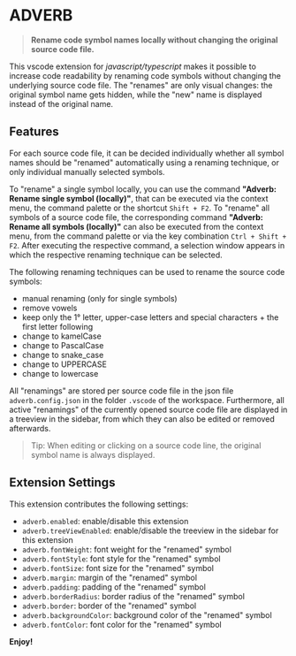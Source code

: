 # ADVERB

> **Rename code symbol names locally without changing the original source code file.**

This vscode extension for *javascript/typescript* makes it possible to increase code readability by renaming code symbols without changing the underlying source code file. The "renames" are only visual changes: the original symbol name gets hidden, while the "new" name is displayed instead of the original name.

## Features

For each source code file, it can be decided individually whether all symbol names should be "renamed" automatically using a renaming technique, or only individual manually selected symbols.

To "rename" a single symbol locally, you can use the command **"Adverb: Rename single symbol (locally)"**, that can be executed via the context menu, the command palette or the shortcut `Shift + F2`. To "rename" all symbols of a source code file, the corresponding command **"Adverb: Rename all symbols (locally)"** can also be executed from the context menu, from the command palette or via the key combination `Ctrl + Shift + F2`.
After executing the respective command, a selection window appears in which the respective renaming technique can be selected.

The following renaming techniques can be used to rename the source code symbols:

* manual renaming (only for single symbols)
* remove vowels
* keep only the 1° letter, upper-case letters and special characters + the first letter following
* change to kamelCase
* change to PascalCase
* change to snake_case
* change to UPPERCASE
* change to lowercase

All "renamings" are stored per source code file in the json file `adverb.config.json` in the folder `.vscode` of the workspace. Furthermore, all active "renamings" of the currently opened source code file are displayed in a treeview in the sidebar, from which they can also be edited or removed afterwards.

> Tip: When editing or clicking on a source code line, the original symbol name is always displayed.

## Extension Settings

This extension contributes the following settings:

* `adverb.enabled`: enable/disable this extension
* `adverb.treeViewEnabled`: enable/disable the treeview in the sidebar for this extension
* `adverb.fontWeight`: font weight for the "renamed" symbol
* `adverb.fontStyle`: font style for the "renamed" symbol
* `adverb.fontSize`: font size for the "renamed" symbol
* `adverb.margin`: margin of the "renamed" symbol
* `adverb.padding`: padding of the "renamed" symbol
* `adverb.borderRadius`: border radius of the "renamed" symbol
* `adverb.border`: border of the "renamed" symbol
* `adverb.backgroundColor`: background color of the "renamed" symbol
* `adverb.fontColor`: font color for the "renamed" symbol

**Enjoy!**
